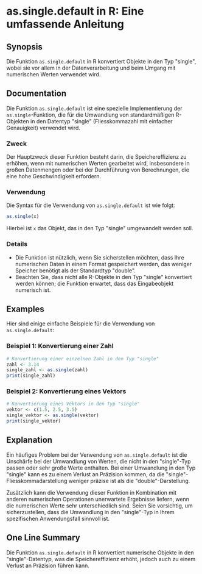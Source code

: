 <!--
Meta Description: # as.single.default in R: Eine umfassende Anleitung ## Synopsis Die Funktion `as.single.default` in R konvertiert Objekte in den Typ "single", wobei s...
Meta Keywords: single, die, den, funktion, typ
-->

# as.single.default in R: Eine umfassende Anleitung

## Synopsis
Die Funktion `as.single.default` in R konvertiert Objekte in den Typ "single", wobei sie vor allem in der Datenverarbeitung und beim Umgang mit numerischen Werten verwendet wird.

## Documentation
Die Funktion `as.single.default` ist eine spezielle Implementierung der `as.single`-Funktion, die für die Umwandlung von standardmäßigen R-Objekten in den Datentyp "single" (Fliesskommazahl mit einfacher Genauigkeit) verwendet wird. 

### Zweck
Der Hauptzweck dieser Funktion besteht darin, die Speichereffizienz zu erhöhen, wenn mit numerischen Werten gearbeitet wird, insbesondere in großen Datenmengen oder bei der Durchführung von Berechnungen, die eine hohe Geschwindigkeit erfordern.

### Verwendung
Die Syntax für die Verwendung von `as.single.default` ist wie folgt:

```R
as.single(x)
```

Hierbei ist `x` das Objekt, das in den Typ "single" umgewandelt werden soll. 

### Details
- Die Funktion ist nützlich, wenn Sie sicherstellen möchten, dass Ihre numerischen Daten in einem Format gespeichert werden, das weniger Speicher benötigt als der Standardtyp "double".
- Beachten Sie, dass nicht alle R-Objekte in den Typ "single" konvertiert werden können; die Funktion erwartet, dass das Eingabeobjekt numerisch ist.

## Examples
Hier sind einige einfache Beispiele für die Verwendung von `as.single.default`:

### Beispiel 1: Konvertierung einer Zahl
```R
# Konvertierung einer einzelnen Zahl in den Typ "single"
zahl <- 3.14
single_zahl <- as.single(zahl)
print(single_zahl)
```

### Beispiel 2: Konvertierung eines Vektors
```R
# Konvertierung eines Vektors in den Typ "single"
vektor <- c(1.5, 2.5, 3.5)
single_vektor <- as.single(vektor)
print(single_vektor)
```

## Explanation
Ein häufiges Problem bei der Verwendung von `as.single.default` ist die Unschärfe bei der Umwandlung von Werten, die nicht in den "single"-Typ passen oder sehr große Werte enthalten. Bei einer Umwandlung in den Typ "single" kann es zu einem Verlust an Präzision kommen, da die "single"-Fliesskommadarstellung weniger präzise ist als die "double"-Darstellung.

Zusätzlich kann die Verwendung dieser Funktion in Kombination mit anderen numerischen Operationen unerwartete Ergebnisse liefern, wenn die numerischen Werte sehr unterschiedlich sind. Seien Sie vorsichtig, um sicherzustellen, dass die Umwandlung in den "single"-Typ in Ihrem spezifischen Anwendungsfall sinnvoll ist.

## One Line Summary
Die Funktion `as.single.default` in R konvertiert numerische Objekte in den "single"-Datentyp, was die Speichereffizienz erhöht, jedoch auch zu einem Verlust an Präzision führen kann.